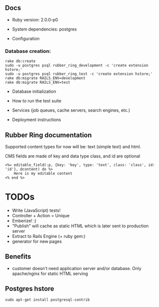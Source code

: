 ## Docs

* Ruby version: 2.0.0-p0

* System dependencies: postgres

* Configuration

### Database creation:

	rake db:create
    sudo -u postgres psql rubber_ring_development -c 'create extension hstore;'
    sudo -u postgres psql rubber_ring_test -c 'create extension hstore;'
    rake db:migrate RAILS_ENV=development
    rake db:migrate RAILS_ENV=test


* Database initialization

* How to run the test suite

* Services (job queues, cache servers, search engines, etc.)

* Deployment instructions

## Rubber Ring documentation

Supported content types for now will be: text (simple text) and html.

CMS fields are made of key and data type
class, and id are optional

	<%= editable_field(:p, {key: 'key', type: 'text', class: 'class', id: 'id'}, @content) do %>
  		Here is my editable content
	<% end %>


# TODOs
- Write (JavaScript) tests!
- Controller + Action = Unique
- Emberize! :)
- "Publish" will cache as static HTML which is later sent to production server
- Extract to Rails Engine (+ ruby gem:)
- generator for new pages

## Benefits

- customer doesn't need application server and/or database. Only apache/nginx for static HTML serving 

## Postgres hstore

    sudo apt-get install postgresql-contrib

